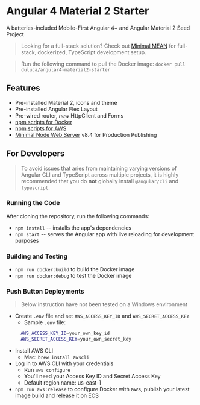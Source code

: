 # Angular 4 Material 2 Starter
A batteries-included Mobile-First Angular 4+ and Angular Material 2 Seed Project

> Looking for a full-stack solution? Check out [Minimal MEAN](https://github.com/excellalabs/minimal-mean) for full-stack, dockerized, TypeScript development setup.

> Run the following command to pull the Docker image: `docker pull duluca/angular4-material2-starter`

## Features
- Pre-installed Material 2, icons and theme
- Pre-installed Angular Flex Layout
- Pre-wired router, _new_ HttpClient and Forms
- [npm scripts for Docker](https://gist.github.com/duluca/d13e501e870215586271b0f9ce1781ce)
- [npm scripts for AWS](https://gist.github.com/duluca/2b67eb6c2c85f3d75be8c183ab15266e)
- [Minimal Node Web Server](https://hub.docker.com/r/duluca/minimal-node-web-server/) v8.4 for Production Publishing

## For Developers

> To avoid issues that aries from maintaining varying versions of Angular CLI and TypeScript across multiple projects, it is highly recommended that you do **not** globally install `@angular/cli` and `typescript`.

### Running the Code
After cloning the repository, run the following commands:
* `npm install` -- installs the app's dependencies
* `npm start` -- serves the Angular app with live reloading for development purposes

### Building and Testing
* `npm run docker:build` to build the Docker image
* `npm run docker:debug` to test the Docker image

### Push Button Deployments
> Below instruction have not been tested on a Windows environment
* Create `.env` file and set `AWS_ACCESS_KEY_ID` and `AWS_SECRET_ACCESS_KEY`
  * Sample `.env` file:
  ```Bash
    AWS_ACCESS_KEY_ID=your_own_key_id
    AWS_SECRET_ACCESS_KEY=your_own_secret_key
  ```
* Install AWS CLI
  * Mac: `brew install awscli`
* Log in to AWS CLI with your credentials
  * Run `aws configure`
  * You'll need your Access Key ID and Secret Access Key
  * Default region name: us-east-1
* `npm run aws:release` to configure Docker with aws, publish your latest image build and release it on ECS
